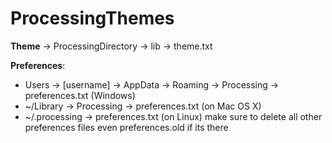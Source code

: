 # ProcessingThemes
**Theme** -> ProcessingDirectory -> lib -> theme.txt

**Preferences**:
- Users -> [username] -> AppData -> Roaming -> Processing -> preferences.txt (Windows)
- ~/Library -> Processing -> preferences.txt (on Mac OS X)
- ~/.processing -> preferences.txt (on Linux)
make sure to delete all other preferences files even preferences.old if its there
